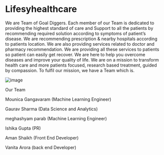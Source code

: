 # Lifesyhealthcare
We are Team of Goal Diggers. Each member of our Team is dedicated to providing the highest standard of care and Support to all the patients by recommending required solution according to symptoms of patient’s disease. We are recommending prescription &amp; nearby hospitals according to patients location. We are also providing services related to doctor and pharmacy recommendation. We are providing all these services to patients so patient can easily get recover.  We are here to help you overcome diseases and improve your quality of life. We are on a mission to transform health care and more patients focused, research based treatment, guided by compassion. To fulfil our mission, we have a Team which is.


![image](https://user-images.githubusercontent.com/64949388/145211229-40d66307-a33f-473c-9e22-3ecde37c6a18.png)



Our Team

Mounica Gangavaram (Machine Learning Engineer)

Gaurav Sharma (Data Science and Analytics)

meghashyam parab (Machine Learning Engineer)

Ishika Gupta (PR)

Aman Shaikh (Front End Developer)

Vanita Arora (back end Developer) 
